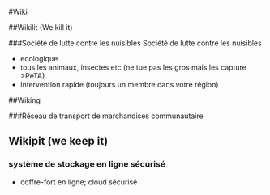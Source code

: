 #Wiki

##Wikilit (We kill it)

###Société de lutte contre les nuisibles  Société de lutte contre les nuisibles

*  ecologique
*  tous les animaux, insectes etc (ne tue pas les gros mais les capture >PeTA)
*  intervention rapide (toujours un membre dans votre région)

##Wiking

###Réseau de transport de marchandises communautaire



## Wikipit (we keep it)
### système de stockage en ligne sécurisé
* coffre-fort en ligne; cloud sécurisé




